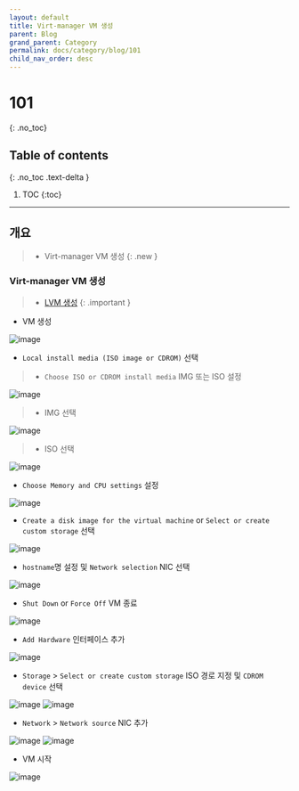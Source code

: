 ```yaml
---
layout: default
title: Virt-manager VM 생성
parent: Blog
grand_parent: Category
permalink: docs/category/blog/101
child_nav_order: desc
---
```

# 101
{: .no_toc}

## Table of contents
{: .no_toc .text-delta }

1. TOC
{:toc}

---
## 개요

> - Virt-manager VM 생성
{: .new }

### Virt-manager VM 생성

> - [LVM 생성](https://heaths2.github.io/docs/category/blog/27)
{: .important }

- VM 생성

![image](https://github.com/heaths2/heaths2.github.io/assets/36792594/efecfd7e-3458-4340-9348-a4e845769266)

- `Local install media (ISO image or CDROM)` 선택

  
> - `Choose ISO or CDROM install media` IMG 또는 ISO 설정

![image](https://github.com/heaths2/heaths2.github.io/assets/36792594/09a468ea-a75a-4eca-bed5-6105da0da451)

> - IMG 선택
  
![image](https://github.com/heaths2/heaths2.github.io/assets/36792594/b28d2607-f009-426b-9a77-ac3e707696a6)

> - ISO 선택
  
![image](https://github.com/heaths2/heaths2.github.io/assets/36792594/478e13d5-87e3-4010-ba9f-7bb80883ae49)

- `Choose Memory and CPU settings` 설정

![image](https://github.com/heaths2/heaths2.github.io/assets/36792594/b2ff2030-acf7-461c-b50b-30cda469f8a5)

- `Create a disk image for the virtual machine` or `Select or create custom storage` 선택

![image](https://github.com/heaths2/heaths2.github.io/assets/36792594/7ff9d75e-29dc-410e-8a80-70f770e85af9)

- `hostname`명 설정 및 `Network selection` NIC 선택

![image](https://github.com/heaths2/heaths2.github.io/assets/36792594/8d518ff3-6081-40c9-96dc-c37e42f2c853)

- `Shut Down` or `Force Off` VM 종료

![image](https://github.com/heaths2/heaths2.github.io/assets/36792594/0a177fb8-68f5-411a-a865-396e9e0797da)

- `Add Hardware` 인터페이스 추가

![image](https://github.com/heaths2/heaths2.github.io/assets/36792594/372e5919-d717-47dc-b323-e830ed34d103)

- `Storage` > `Select or create custom storage` ISO 경로 지정 및 `CDROM device` 선택

![image](https://github.com/heaths2/heaths2.github.io/assets/36792594/bc599051-bac6-4eb4-86bf-69bce8875fd2)
![image](https://github.com/heaths2/heaths2.github.io/assets/36792594/4d375923-8538-4035-9225-6d72f0dcd390)

- `Network` > `Network source` NIC 추가

![image](https://github.com/heaths2/heaths2.github.io/assets/36792594/e906e6e4-bbd6-41f4-a72a-065dba125191)
![image](https://github.com/heaths2/heaths2.github.io/assets/36792594/50168453-686f-4ce2-a3fd-7b7d8be2aa45)

- VM 시작

![image](https://github.com/heaths2/heaths2.github.io/assets/36792594/ef08b079-0784-4f3e-82b8-e7a1d395df7e)
